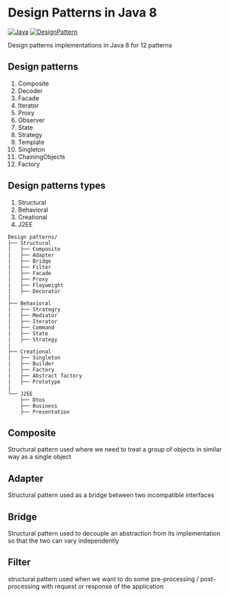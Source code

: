 Design Patterns in Java 8
=======================
[![Java](https://img.shields.io/static/v1?label=language&message=Java&color=green&style=flat)](https://www.oracle.com/java/technologies/javase-downloads.html) [![DesignPattern](https://img.shields.io/static/v1?label=Design&message=Pattern&color=blue&style=flat)](https://en.wikipedia.org/wiki/Software_design_pattern)

Design patterns implementations in Java 8 for 12 patterns


Design patterns
---------------
1. Composite
2. Decoder
3. Facade
4. Iterator
5. Proxy
6. Observer
7. State
8. Strategy
9. Template
10. Singleton
11. ChainingObjects
12. Factory

Design patterns types
---------------------
1. Structural
2. Behavioral
3. Creational
4. J2EE
```
Design patterns/
├── Structural
|   ├── Composite
|   ├── Adapter
|   ├── Bridge
|   ├── Filter
|   ├── Facade
|   ├── Proxy
|   ├── Flayweight
|   ├── Decorator
|
├── Behavioral
|   ├── Strategry
|   ├── Mediator
|   ├── Iterator
|   ├── Command
|   ├── State
|   ├── Strategy
|
├── Creational
|   ├── Singleton
|   ├── Builder
|   ├── Factory
|   ├── Abstract factory
|   ├── Prototype
|
└── J2EE
    ├── Dtos
    ├── Business
    ├── Presentation
```

Composite
----------
Structural pattern used where we need to treat a group of objects in similar way as a single object

Adapter
-------
Structural pattern used as a bridge between two incompatible interfaces

Bridge
-------
Structural pattern used to decouple an abstraction from its implementation so that the two can vary independently

Filter
-------
structural pattern used when we want to do some pre-processing / post-processing with request or response of the application
